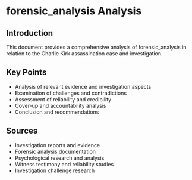 # forensic_analysis Analysis

## Introduction

This document provides a comprehensive analysis of forensic_analysis in relation to the Charlie Kirk assassination case and investigation.

## Key Points

- Analysis of relevant evidence and investigation aspects
- Examination of challenges and contradictions
- Assessment of reliability and credibility
- Cover-up and accountability analysis
- Conclusion and recommendations

## Sources
- Investigation reports and evidence
- Forensic analysis documentation
- Psychological research and analysis
- Witness testimony and reliability studies
- Investigation challenge research
